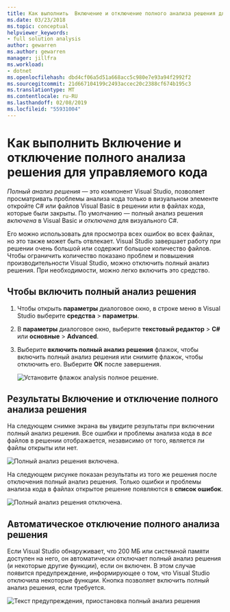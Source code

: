 ```yaml
---
title: Как выполнить  Включение и отключение полного анализа решения для управляемого кода
ms.date: 03/23/2018
ms.topic: conceptual
helpviewer_keywords:
- full solution analysis
author: gewarren
ms.author: gewarren
manager: jillfra
ms.workload:
- dotnet
ms.openlocfilehash: dbd4cf06a5d51a668acc5c980e7e93a94f2992f2
ms.sourcegitcommit: 21d667104199c2493accec20c2388cf674b195c3
ms.translationtype: MT
ms.contentlocale: ru-RU
ms.lasthandoff: 02/08/2019
ms.locfileid: "55931004"
---
```

# <a name="how-to-enable-and-disable-full-solution-analysis-for-managed-code"></a>Как выполнить  Включение и отключение полного анализа решения для управляемого кода

*Полный анализ решения* — это компонент Visual Studio, позволяет просматривать проблемы анализа кода только в визуальном элементе откройте C# или файлов Visual Basic в решении или в файлах кода, которые были закрыты. По умолчанию — полный анализ решения *включена* в Visual Basic и *отключена* для визуального C#.

Его можно использовать для просмотра всех ошибок во всех файлах, но это также может быть отвлекает. Visual Studio завершает работу при решении очень большой или содержит большое количество файлов. Чтобы ограничить количество показано проблем и повышения производительности Visual Studio, можно отключить полный анализ решения. При необходимости, можно легко включить это средство.

## <a name="to-toggle-full-solution-analysis"></a>Чтобы включить полный анализ решения

1. Чтобы открыть **параметры** диалоговое окно, в строке меню в Visual Studio выберите **средства** > **параметры**.

1. В **параметры** диалоговое окно, выберите **текстовый редактор**  >  **C#** или **основные**  >  **Advanced**.

1. Выберите **включить полный анализ решения** флажок, чтобы включить полный анализ решения или снимите флажок, чтобы отключить его. Выберите **ОК** после завершения.

    ![Установите флажок analysis полное решение.](../code-quality/media/options-enable-full-solution-analysis.png)

## <a name="results-of-enabling-and-disabling-full-solution-analysis"></a>Результаты Включение и отключение полного анализа решения

На следующем снимке экрана вы увидите результаты при включении полный анализ решения. Все ошибки и проблемы анализа кода в *все* файлов в решении отображается, независимо от того, является ли файлы открыты или нет.

![Полный анализ решения включена.](../code-quality/media/fsa_enabled.png)

На следующем рисунке показан результаты из того же решения после отключения полный анализ решения. Только ошибки и проблемы анализа кода в файлах открытое решение появляются в **список ошибок**.

![Полный анализ решения отключена.](../code-quality/media/fsa_disabled.png)

## <a name="automatically-disable-full-solution-analysis"></a>Автоматическое отключение полного анализа решения

Если Visual Studio обнаруживает, что 200 МБ или системной памяти доступен на него, он автоматически отключает полный анализ решения (и некоторые другие функции), если он включен. В этом случае появится предупреждение, информирующее о том, что Visual Studio отключила некоторые функции. Кнопка позволяет включить полный анализ решения, если требуется.

![Текст предупреждения, приостановка полный анализ решения](../code-quality/media/fsa_alert.png)